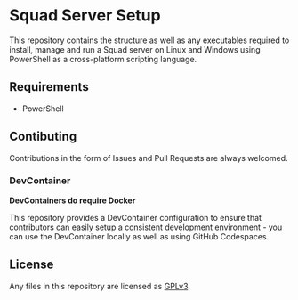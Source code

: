 # Squad Server Setup
This repository contains the structure as well as any executables required to install, manage and run a Squad server on Linux and Windows using PowerShell as a cross-platform scripting language.

## Requirements
- PowerShell

## Contibuting
Contributions in the form of Issues and Pull Requests are always welcomed.

### DevContainer
**DevContainers do require Docker**  

This repository provides a DevContainer configuration to ensure that contributors can easily setup a consistent development environment - you can use the DevContainer locally as well as using GitHub Codespaces.

## License
Any files in this repository are licensed as [GPLv3](https://github.com/Deutsche-Squad-Gemeinschaft/squad-server-setup/blob/main/LICENSE).
